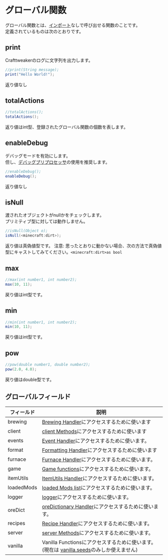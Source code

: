 # グローバル関数

グローバル関数とは、[インポート](/AdvancedFunctions/Import/)なしで呼び出せる関数のことです。  
定義されているものは次のとおりです。

## print

Crafttweakerのログに文字列を出力します。

```java
//print(String message);
print("Hello World!");
```

返り値なし

## totalActions

```java
//totalActions();
totalActions();
```

返り値はint型、登録されたグローバル関数の個数を表します。

## enableDebug

デバッグモードを有効にします。  
但し、[デバッグプリプロセッサ](/AdvancedFunctions/Preprocessors/DebugPreprocessor/)の使用を推奨します。

```java
//enableDebug();
enableDebug();
```

返り値なし

## isNull

渡されたオブジェクトがnullかをチェックします。  
プリミティブ型に対しては動作しません。

```java
//isNull(Object o);
isNull(<minecraft:dirt>);
```

返り値は真偽値型です。 注意: 思ったとおりに動かない場合、次の方法で真偽値型にキャストしてみてください。`<minecraft:dirt>as bool`

## max

```java
//max(int number1, int number2);
max(10, 11);
```

戻り値はint型です。

## min

```java
//min(int number1, int number2);
min(10, 11);
```

戻り値はint型です。

## pow

```java
//pow(double number1, double number2);
pow(2.0, 4.0);
```

戻り値はdouble型です。

## グローバルフィールド

| フィールド      | 説明                                                                                      |
| ---------- | --------------------------------------------------------------------------------------- |
| brewing    | [Brewing Handler](/Vanilla/Recipes/Recipes_Brewing_Stand/)にアクセスするために使います                |
| client     | [client Methods](/Vanilla/Game/IClient/)にアクセスするために使います                                  |
| events     | [Event Handler](/Vanilla/Events/IEventManager/)にアクセスするために使います。                          |
| format     | [Formatting Handler](/Vanilla/Utils/IFormatter/)にアクセスするために使います                          |
| furnace    | [Furnace Handler](/Vanilla/Recipes/Furnace/Recipes_Furnace/)にアクセスするために使います。             |
| game       | [Game functions](/Vanilla/Game/IGame/)にアクセスするために使います。                                   |
| itemUtils  | [ItemUtils Handler](/Vanilla/Utils/IItemUtils/)にアクセスするために使います。                          |
| loadedMods | [loaded Mods list](/Vanilla/Game/Mods/)にアクセスするために使います。                                  |
| logger     | [logger](/Vanilla/Utils/Logger/)にアクセスするために使います。                                         |
| oreDict    | [oreDictionary Handler](/Vanilla/OreDict/IOreDict/)にアクセスするために使います。                      |
| recipes    | [Recipe Handler](/Vanilla/Recipes/Crafting/Recipes_Crafting_Table/)にアクセスするために使います。      |
| server     | [server Methods](/Vanilla/Game/IServer/)にアクセスするために使います。                                 |
| vanilla    | Vanilla Functionsにアクセスするために使います。(現在は [vanilla.seeds](/Vanilla/Recipes/Seeds/)のみしか使えません) |